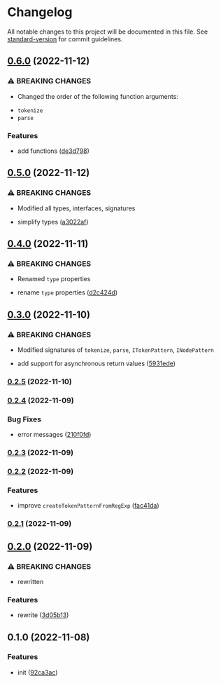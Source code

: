 # Changelog

All notable changes to this project will be documented in this file. See [standard-version](https://github.com/conventional-changelog/standard-version) for commit guidelines.

## [0.6.0](https://github.com/BlackGlory/extra-parser/compare/v0.5.0...v0.6.0) (2022-11-12)


### ⚠ BREAKING CHANGES

* Changed the order of the following function arguments:
- `tokenize`
- `parse`

### Features

* add functions ([de3d798](https://github.com/BlackGlory/extra-parser/commit/de3d798d2c0df1be259af26d121018fcdf413097))

## [0.5.0](https://github.com/BlackGlory/extra-parser/compare/v0.4.0...v0.5.0) (2022-11-12)


### ⚠ BREAKING CHANGES

* Modified all types, interfaces, signatures

* simplify types ([a3022af](https://github.com/BlackGlory/extra-parser/commit/a3022afbc8320e420806febf97392a5e1f7ff333))

## [0.4.0](https://github.com/BlackGlory/extra-parser/compare/v0.3.0...v0.4.0) (2022-11-11)


### ⚠ BREAKING CHANGES

* Renamed `type` properties

* rename `type` properties ([d2c424d](https://github.com/BlackGlory/extra-parser/commit/d2c424da8d8aed8abedd297a746773427bcba39d))

## [0.3.0](https://github.com/BlackGlory/extra-parser/compare/v0.2.5...v0.3.0) (2022-11-10)


### ⚠ BREAKING CHANGES

* Modified signatures of `tokenize`, `parse`, `ITokenPattern`, `INodePattern`

* add support for asynchronous return values ([5931ede](https://github.com/BlackGlory/extra-parser/commit/5931edefbf0b3c2704efed80ac9b6bc18b7b56c4))

### [0.2.5](https://github.com/BlackGlory/extra-parser/compare/v0.2.4...v0.2.5) (2022-11-10)

### [0.2.4](https://github.com/BlackGlory/extra-parser/compare/v0.2.3...v0.2.4) (2022-11-09)


### Bug Fixes

* error messages ([210f0fd](https://github.com/BlackGlory/extra-parser/commit/210f0fd7cb856e2bb332c4b5cac2cbaff07aa574))

### [0.2.3](https://github.com/BlackGlory/extra-parser/compare/v0.2.2...v0.2.3) (2022-11-09)

### [0.2.2](https://github.com/BlackGlory/extra-parser/compare/v0.2.1...v0.2.2) (2022-11-09)


### Features

* improve `createTokenPatternFromRegExp` ([fac41da](https://github.com/BlackGlory/extra-parser/commit/fac41da8a45588f1aaef85c17b367eba1851a6aa))

### [0.2.1](https://github.com/BlackGlory/extra-parser/compare/v0.2.0...v0.2.1) (2022-11-09)

## [0.2.0](https://github.com/BlackGlory/extra-parser/compare/v0.1.0...v0.2.0) (2022-11-09)


### ⚠ BREAKING CHANGES

* rewritten

### Features

* rewrite ([3d05b13](https://github.com/BlackGlory/extra-parser/commit/3d05b1353a347b8bf1c3ee7644432856053e40e5))

## 0.1.0 (2022-11-08)


### Features

* init ([92ca3ac](https://github.com/BlackGlory/extra-parser/commit/92ca3acc098109e62efb0bd3dad41b3ed85c859e))
